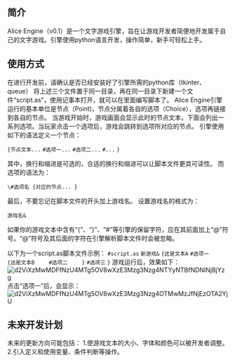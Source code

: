 ##  简介

Alice Engine（v0.1）是一个文字游戏引擎，旨在让游戏开发者简便地开发属于自己的文字游戏。引擎使用python语言开发，操作简单，新手可轻松上手。

## 使用方式

在进行开发前，请确认是否已经安装好了引擎所需的python库（tkinter、queue）
将上述三个文件置于同一目录，再在同一目录下新建一个文件“script.as”，使用记事本打开，就可以在里面编写脚本了。
Alice Engine引擎运行的基本单位是节点（Point)，节点分属着各自的选项（Choice），选项再链接到各自的节点。
当游戏开始时，游戏画面会显示此时的节点文本，下面会列出一系列选项。当玩家点击一个选项后，游戏会跳转到选项所对应的节点。
引擎使用如下的语法定义一个节点：

`{节点文本...`
`#选项一...`
`#选项二...`
`#...`
`}`

其中，换行和缩进是可选的，合适的换行和缩进可以让脚本文件更具可读性。
而选项的语法为：

`\#选项名
{对应的节点...
}`

最后，不要忘记在脚本文件的开头加上游戏名。
设置游戏名的格式为：

`游戏名&`

如果你的游戏文本中含有“{”、“}”、“#”等引擎的保留字符，应在其前面加上“@”符号。“@”符号及其后面的字符在引擎解析脚本文件时会被忽略。

以下为一个script.as脚本文件示例：
`#script.as`
`新游戏&`
`{这是文本A`
`#选项一`
`    {这是文本B`
`    #选项二`
`    }`
`#选项三`
`}`
游戏运行后，效果如下：
![d2ViXzMwMDFfNzU4MTg5OV8wXzE3Mzg3Nzg4NTYyNTBfNDNlNjBjYzg](https://github.com/user-attachments/assets/a84f1a88-648a-453a-8b80-2fad4ac434df)
点击“选项一”后，会显示：
![d2ViXzMwMDFfNzU4MTg5OV8wXzE3Mzg3Nzg4OTMwMzJfNjEzOTA2YjU](https://github.com/user-attachments/assets/c1cc9519-00e8-4e44-acb0-48ae9c8d4fe5)

## 未来开发计划

未来的更新方向可能包括：
1.使游戏文本的大小、字体和颜色可以被开发者调整。
2.引入定义和使用变量、条件判断等操作。
